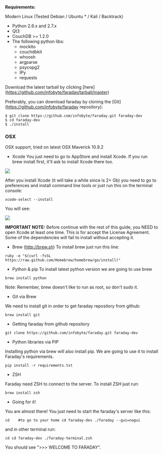 **Requirements:**

Modern Linux (Tested Debian / Ubuntu  * / Kali / Backtrack)
* Python 2.6.x and 2.7.x
* Qt3
* CouchDB >= 1.2.0  
* The following python libs:
  * mockito 
  * couchdbkit 
  * whoosh 
  * argparse 
  * psycopg2
  * IPy
  * requests

Download the latest tarball by clicking [here] (https://github.com/infobyte/faraday/tarball/master) 

Preferably, you can download faraday by cloning the [Git] (https://github.com/infobyte/faraday repository):
```
$ git clone https://github.com/infobyte/faraday.git faraday-dev
$ cd faraday-dev
$ ./install
```

### OSX

OSX support, tried on latest OSX Maverick 10.9.2

* Xcode 
You just need to go to AppStore and install Xcode. If you run brew install first, it'll ask to install Xcode there too.

![](https://raw.github.com/wiki/infobyte/faraday/images/xcode.png)


After you install Xcode (it will take a while since is 2+ Gb) you need to go to preferences and install command line tools or just run this on the terminal console:

`xcode-select --install`

You will see:

![](https://raw.github.com/wiki/infobyte/faraday/images/confirm.png)


**IMPORTANT NOTE:** Before continue with the rest of this guide, you NEED to open Xcode at least one time. This is for accept the License Agreement. Some of the dependencies will fail to install without accepting it.

* Brew (http://brew.sh)
To install brew just run this line:

`ruby -e "$(curl -fsSL https://raw.github.com/Homebrew/homebrew/go/install)"`

* Python & pip
To install latest python version we are going to use brew

`brew install python`

Note: Remember, brew doesn't like to run as root, so don't sudo it.

* Git via Brew

We need to install git in order to get faraday repository from github:

`brew install git`

* Getting faraday from github repository

`git clone https://github.com/infobyte/faraday.git faraday-dev`

* Python libraries via PIP

Installing python via brew will also install pip. We are going to use it to install Faraday's requirements.

`pip install -r requirements.txt`

* ZSH

Faraday need ZSH to connect to the server. To install ZSH just run:

`brew install zsh`

* Going for it!

You are almost there! You just need to start the faraday's server like this:

`cd    #to go to your home
cd faraday-dev
./faraday --gui=nogui`

and in other terminal run:

`cd
cd faraday-dev
./faraday-terminal.zsh`

You should see ">>> WELCOME TO FARADAY".